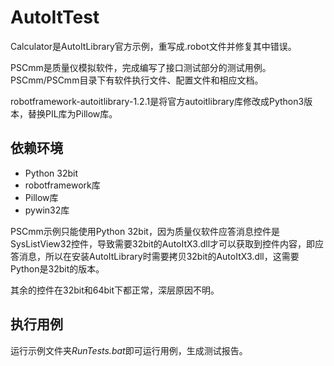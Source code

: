 # AutoItTest

Calculator是AutoItLibrary官方示例，重写成.robot文件并修复其中错误。

PSCmm是质量仪模拟软件，完成编写了接口测试部分的测试用例。PSCmm/PSCmm目录下有软件执行文件、配置文件和相应文档。

robotframework-autoitlibrary-1.2.1是将官方autoitlibrary库修改成Python3版本，替换PIL库为Pillow库。

## 依赖环境

* Python 32bit
* robotframework库
* Pillow库
* pywin32库

PSCmm示例只能使用Python 32bit，因为质量仪软件应答消息控件是SysListView32控件，导致需要32bit的AutoItX3.dll才可以获取到控件内容，即应答消息，所以在安装AutoItLibrary时需要拷贝32bit的AutoItX3.dll，这需要Python是32bit的版本。

其余的控件在32bit和64bit下都正常，深层原因不明。

## 执行用例

运行示例文件夹*RunTests.bat*即可运行用例，生成测试报告。